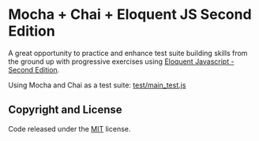 # Mocha + Chai + Eloquent JS Second Edition

A great opportunity to practice and enhance test suite building skills from the ground up with progressive exercises using [Eloquent Javascript - Second Edition](http://eloquentjavascript.net/).

Using Mocha and Chai as a test suite: [test/main_test.js](https://github.com/chrisj-skinner/mocha-chai-eloquent-javascript/blob/master/test/main_test.js)

## Copyright and License

Code released under the [MIT](https://github.com/chrisj-skinner/eloquent-javascript-exercises/blob/master/LICENSE) license.
